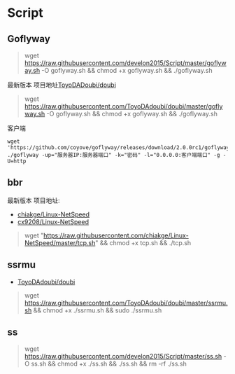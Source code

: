 # Script
## Goflyway
> wget https://raw.githubusercontent.com/develon2015/Script/master/goflyway.sh -O goflyway.sh && chmod +x goflyway.sh && ./goflyway.sh <br/>

最新版本 项目地址<a href="https://www.github.com/ToyoDAdoubi/doubi">ToyoDADoubi/doubi</a>
> wget https://raw.githubusercontent.com/ToyoDAdoubi/doubi/master/goflyway.sh -O goflyway.sh && chmod +x goflyway.sh && ./goflyway.sh  <br/>

客户端
```
wget 'https://github.com/coyove/goflyway/releases/download/2.0.0rc1/goflyway_linux_amd64.tar.gz'
./goflyway -up="服务器IP:服务器端口" -k="密码" -l="0.0.0.0:客户端端口" -g -U=http
```


## bbr
最新版本 项目地址:

* [chiakge/Linux-NetSpeed](https://github.com/chiakge/Linux-NetSpeed)
* [cx9208/Linux-NetSpeed](https://github.com/cx9208/Linux-NetSpeed)

> wget "https://raw.githubusercontent.com/chiakge/Linux-NetSpeed/master/tcp.sh" && chmod +x tcp.sh && ./tcp.sh<br>

## ssrmu

* [ToyoDAdoubi/doubi](https://github.com/ToyoDAdoubi/doubi)
> wget https://raw.githubusercontent.com/ToyoDAdoubi/doubi/master/ssrmu.sh && chmod +x ./ssrmu.sh && sudo ./ssrmu.sh

## ss
> wget https://raw.githubusercontent.com/develon2015/Script/master/ss.sh -O ss.sh && chmod +x ./ss.sh && ./ss.sh && rm -rf ./ss.sh



